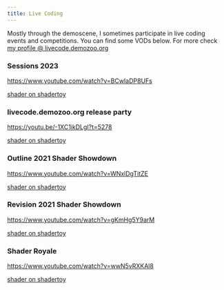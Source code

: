```yaml
---
title: Live Coding
---
```

Mostly through the demoscene, I sometimes participate in live coding events and competitions. 
You can find some VODs below. For more check [my profile @ livecode.demozoo.org](https://livecode.demozoo.org/performer/anticore.html#mc)
### Sessions 2023
https://www.youtube.com/watch?v=BCwIaDP8UFs

[shader on shadertoy](https://www.shadertoy.com/view/dtd3zf)
### livecode.demozoo.org release party
https://youtu.be/-1XC1ikDLgI?t=5278

[shader on shadertoy](https://www.shadertoy.com/view/ftjGWV)
### Outline 2021 Shader Showdown
https://www.youtube.com/watch?v=WNxlDgTitZE

[shader on shadertoy](https://www.shadertoy.com/view/ssjSDV)
### Revision 2021 Shader Showdown
https://www.youtube.com/watch?v=gKmHg5Y9arM

[shader on shadertoy](https://www.shadertoy.com/view/sdjGWm)

### Shader Royale
https://www.youtube.com/watch?v=wwN5vRXKAl8

[shader on shadertoy](https://www.shadertoy.com/view/WdKBWD)
